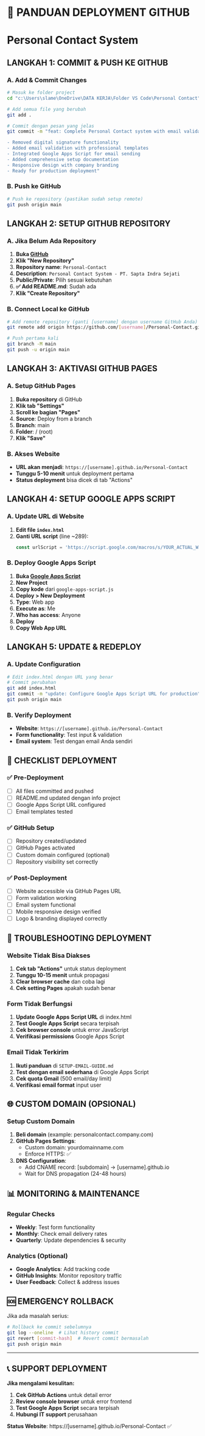 # 🚀 PANDUAN DEPLOYMENT GITHUB
# Personal Contact System

## LANGKAH 1: COMMIT & PUSH KE GITHUB

### A. Add & Commit Changes
```bash
# Masuk ke folder project
cd "c:\Users\slame\OneDrive\DATA KERJA\Folder VS Code\Personal Contact"

# Add semua file yang berubah
git add .

# Commit dengan pesan yang jelas
git commit -m "feat: Complete Personal Contact system with email validation

- Removed digital signature functionality
- Added email validation with professional templates  
- Integrated Google Apps Script for email sending
- Added comprehensive setup documentation
- Responsive design with company branding
- Ready for production deployment"
```

### B. Push ke GitHub
```bash
# Push ke repository (pastikan sudah setup remote)
git push origin main
```

## LANGKAH 2: SETUP GITHUB REPOSITORY

### A. Jika Belum Ada Repository
1. **Buka [GitHub](https://github.com)**
2. **Klik "New Repository"**
3. **Repository name**: `Personal-Contact`
4. **Description**: `Personal Contact System - PT. Sapta Indra Sejati`
5. **Public/Private**: Pilih sesuai kebutuhan
6. **✅ Add README.md**: Sudah ada
7. **Klik "Create Repository"**

### B. Connect Local ke GitHub
```bash
# Add remote repository (ganti [username] dengan username GitHub Anda)
git remote add origin https://github.com/[username]/Personal-Contact.git

# Push pertama kali
git branch -M main
git push -u origin main
```

## LANGKAH 3: AKTIVASI GITHUB PAGES

### A. Setup GitHub Pages
1. **Buka repository** di GitHub
2. **Klik tab "Settings"**
3. **Scroll ke bagian "Pages"**
4. **Source**: Deploy from a branch
5. **Branch**: main
6. **Folder**: / (root)
7. **Klik "Save"**

### B. Akses Website
- **URL akan menjadi**: `https://[username].github.io/Personal-Contact`
- **Tunggu 5-10 menit** untuk deployment pertama
- **Status deployment** bisa dicek di tab "Actions"

## LANGKAH 4: SETUP GOOGLE APPS SCRIPT

### A. Update URL di Website
1. **Edit file `index.html`**
2. **Ganti URL script** (line ~289):
   ```javascript
   const urlScript = 'https://script.google.com/macros/s/YOUR_ACTUAL_WEB_APP_URL/exec';
   ```

### B. Deploy Google Apps Script
1. **Buka [Google Apps Script](https://script.google.com)**
2. **New Project**
3. **Copy kode** dari `google-apps-script.js`
4. **Deploy > New Deployment**
5. **Type**: Web app
6. **Execute as**: Me
7. **Who has access**: Anyone
8. **Deploy**
9. **Copy Web App URL**

## LANGKAH 5: UPDATE & REDEPLOY

### A. Update Configuration
```bash
# Edit index.html dengan URL yang benar
# Commit perubahan
git add index.html
git commit -m "update: Configure Google Apps Script URL for production"
git push origin main
```

### B. Verify Deployment
- **Website**: `https://[username].github.io/Personal-Contact`
- **Form functionality**: Test input & validation
- **Email system**: Test dengan email Anda sendiri

## 🎯 CHECKLIST DEPLOYMENT

### ✅ Pre-Deployment
- [ ] All files committed and pushed
- [ ] README.md updated dengan info project
- [ ] Google Apps Script URL configured
- [ ] Email templates tested

### ✅ GitHub Setup
- [ ] Repository created/updated
- [ ] GitHub Pages activated
- [ ] Custom domain configured (optional)
- [ ] Repository visibility set correctly

### ✅ Post-Deployment
- [ ] Website accessible via GitHub Pages URL
- [ ] Form validation working
- [ ] Email system functional
- [ ] Mobile responsive design verified
- [ ] Logo & branding displayed correctly

## 🔧 TROUBLESHOOTING DEPLOYMENT

### Website Tidak Bisa Diakses
1. **Cek tab "Actions"** untuk status deployment
2. **Tunggu 10-15 menit** untuk propagasi
3. **Clear browser cache** dan coba lagi
4. **Cek setting Pages** apakah sudah benar

### Form Tidak Berfungsi
1. **Update Google Apps Script URL** di index.html
2. **Test Google Apps Script** secara terpisah
3. **Cek browser console** untuk error JavaScript
4. **Verifikasi permissions** Google Apps Script

### Email Tidak Terkirim
1. **Ikuti panduan** di `SETUP-EMAIL-GUIDE.md`
2. **Test dengan email sederhana** di Google Apps Script
3. **Cek quota Gmail** (500 email/day limit)
4. **Verifikasi email format** input user

## 🌐 CUSTOM DOMAIN (OPSIONAL)

### Setup Custom Domain
1. **Beli domain** (example: personalcontact.company.com)
2. **GitHub Pages Settings**:
   - Custom domain: yourdomainname.com
   - Enforce HTTPS: ✅
3. **DNS Configuration**:
   - Add CNAME record: [subdomain] → [username].github.io
   - Wait for DNS propagation (24-48 hours)

## 📊 MONITORING & MAINTENANCE

### Regular Checks
- **Weekly**: Test form functionality
- **Monthly**: Check email delivery rates
- **Quarterly**: Update dependencies & security

### Analytics (Optional)
- **Google Analytics**: Add tracking code
- **GitHub Insights**: Monitor repository traffic
- **User Feedback**: Collect & address issues

## 🆘 EMERGENCY ROLLBACK

Jika ada masalah serius:
```bash
# Rollback ke commit sebelumnya
git log --oneline  # Lihat history commit
git revert [commit-hash]  # Revert commit bermasalah
git push origin main
```

---

## 📞 SUPPORT DEPLOYMENT

**Jika mengalami kesulitan:**
1. **Cek GitHub Actions** untuk detail error
2. **Review console browser** untuk error frontend
3. **Test Google Apps Script** secara terpisah
4. **Hubungi IT support** perusahaan

**Status Website**: https://[username].github.io/Personal-Contact ✅